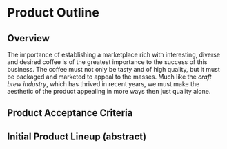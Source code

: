 # Product Outline

## Overview

The importance of establishing a marketplace rich with interesting, diverse and desired coffee is of the greatest importance to the success of this business. The coffee must not only be tasty and of high quality, but it must be packaged and marketed to appeal to the masses. Much like the *craft brew industry*, which has thrived in recent years, we must make the aesthetic of the product appealing in more ways then just quality alone.

## Product Acceptance Criteria

## Initial Product Lineup (abstract)